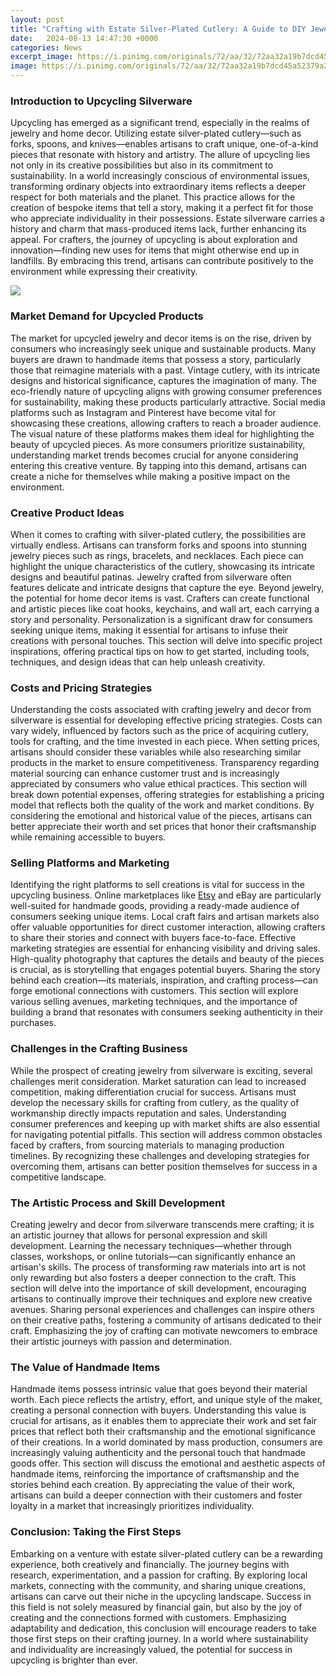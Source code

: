 ```yaml
---
layout: post
title: "Crafting with Estate Silver-Plated Cutlery: A Guide to DIY Jewelry and Home Decor"
date:   2024-08-13 14:47:30 +0000
categories: News
excerpt_image: https://i.pinimg.com/originals/72/aa/32/72aa32a19b7dcd45a52379a2da4687b0.jpg
image: https://i.pinimg.com/originals/72/aa/32/72aa32a19b7dcd45a52379a2da4687b0.jpg
---
```


### Introduction to Upcycling Silverware
Upcycling has emerged as a significant trend, especially in the realms of jewelry and home decor. Utilizing estate silver-plated cutlery—such as forks, spoons, and knives—enables artisans to craft unique, one-of-a-kind pieces that resonate with history and artistry. The allure of upcycling lies not only in its creative possibilities but also in its commitment to sustainability. In a world increasingly conscious of environmental issues, transforming ordinary objects into extraordinary items reflects a deeper respect for both materials and the planet.
This practice allows for the creation of bespoke items that tell a story, making it a perfect fit for those who appreciate individuality in their possessions. Estate silverware carries a history and charm that mass-produced items lack, further enhancing its appeal. For crafters, the journey of upcycling is about exploration and innovation—finding new uses for items that might otherwise end up in landfills. By embracing this trend, artisans can contribute positively to the environment while expressing their creativity.

![](https://i.pinimg.com/originals/72/aa/32/72aa32a19b7dcd45a52379a2da4687b0.jpg)
### Market Demand for Upcycled Products
The market for upcycled jewelry and decor items is on the rise, driven by consumers who increasingly seek unique and sustainable products. Many buyers are drawn to handmade items that possess a story, particularly those that reimagine materials with a past. Vintage cutlery, with its intricate designs and historical significance, captures the imagination of many. The eco-friendly nature of upcycling aligns with growing consumer preferences for sustainability, making these products particularly attractive.
Social media platforms such as Instagram and Pinterest have become vital for showcasing these creations, allowing crafters to reach a broader audience. The visual nature of these platforms makes them ideal for highlighting the beauty of upcycled pieces. As more consumers prioritize sustainability, understanding market trends becomes crucial for anyone considering entering this creative venture. By tapping into this demand, artisans can create a niche for themselves while making a positive impact on the environment.
### Creative Product Ideas
When it comes to crafting with silver-plated cutlery, the possibilities are virtually endless. Artisans can transform forks and spoons into stunning jewelry pieces such as rings, bracelets, and necklaces. Each piece can highlight the unique characteristics of the cutlery, showcasing its intricate designs and beautiful patinas. Jewelry crafted from silverware often features delicate and intricate designs that capture the eye.
Beyond jewelry, the potential for home decor items is vast. Crafters can create functional and artistic pieces like coat hooks, keychains, and wall art, each carrying a story and personality. Personalization is a significant draw for consumers seeking unique items, making it essential for artisans to infuse their creations with personal touches. This section will delve into specific project inspirations, offering practical tips on how to get started, including tools, techniques, and design ideas that can help unleash creativity.
### Costs and Pricing Strategies
Understanding the costs associated with crafting jewelry and decor from silverware is essential for developing effective pricing strategies. Costs can vary widely, influenced by factors such as the price of acquiring cutlery, tools for crafting, and the time invested in each piece. When setting prices, artisans should consider these variables while also researching similar products in the market to ensure competitiveness.
Transparency regarding material sourcing can enhance customer trust and is increasingly appreciated by consumers who value ethical practices. This section will break down potential expenses, offering strategies for establishing a pricing model that reflects both the quality of the work and market conditions. By considering the emotional and historical value of the pieces, artisans can better appreciate their worth and set prices that honor their craftsmanship while remaining accessible to buyers.
### Selling Platforms and Marketing
Identifying the right platforms to sell creations is vital for success in the upcycling business. Online marketplaces like [Etsy](https://fr.edu.vn/en/Etsy) and eBay are particularly well-suited for handmade goods, providing a ready-made audience of consumers seeking unique items. Local craft fairs and artisan markets also offer valuable opportunities for direct customer interaction, allowing crafters to share their stories and connect with buyers face-to-face.
Effective marketing strategies are essential for enhancing visibility and driving sales. High-quality photography that captures the details and beauty of the pieces is crucial, as is storytelling that engages potential buyers. Sharing the story behind each creation—its materials, inspiration, and crafting process—can forge emotional connections with customers. This section will explore various selling avenues, marketing techniques, and the importance of building a brand that resonates with consumers seeking authenticity in their purchases.
### Challenges in the Crafting Business
While the prospect of creating jewelry from silverware is exciting, several challenges merit consideration. Market saturation can lead to increased competition, making differentiation crucial for success. Artisans must develop the necessary skills for crafting from cutlery, as the quality of workmanship directly impacts reputation and sales.
Understanding consumer preferences and keeping up with market shifts are also essential for navigating potential pitfalls. This section will address common obstacles faced by crafters, from sourcing materials to managing production timelines. By recognizing these challenges and developing strategies for overcoming them, artisans can better position themselves for success in a competitive landscape.
### The Artistic Process and Skill Development
Creating jewelry and decor from silverware transcends mere crafting; it is an artistic journey that allows for personal expression and skill development. Learning the necessary techniques—whether through classes, workshops, or online tutorials—can significantly enhance an artisan's skills. The process of transforming raw materials into art is not only rewarding but also fosters a deeper connection to the craft.
This section will delve into the importance of skill development, encouraging artisans to continually improve their techniques and explore new creative avenues. Sharing personal experiences and challenges can inspire others on their creative paths, fostering a community of artisans dedicated to their craft. Emphasizing the joy of crafting can motivate newcomers to embrace their artistic journeys with passion and determination.
### The Value of Handmade Items
Handmade items possess intrinsic value that goes beyond their material worth. Each piece reflects the artistry, effort, and unique style of the maker, creating a personal connection with buyers. Understanding this value is crucial for artisans, as it enables them to appreciate their work and set fair prices that reflect both their craftsmanship and the emotional significance of their creations.
In a world dominated by mass production, consumers are increasingly valuing authenticity and the personal touch that handmade goods offer. This section will discuss the emotional and aesthetic aspects of handmade items, reinforcing the importance of craftsmanship and the stories behind each creation. By appreciating the value of their work, artisans can build a deeper connection with their customers and foster loyalty in a market that increasingly prioritizes individuality.
### Conclusion: Taking the First Steps
Embarking on a venture with estate silver-plated cutlery can be a rewarding experience, both creatively and financially. The journey begins with research, experimentation, and a passion for crafting. By exploring local markets, connecting with the community, and sharing unique creations, artisans can carve out their niche in the upcycling landscape.
Success in this field is not solely measured by financial gain, but also by the joy of creating and the connections formed with customers. Emphasizing adaptability and dedication, this conclusion will encourage readers to take those first steps on their crafting journey. In a world where sustainability and individuality are increasingly valued, the potential for success in upcycling is brighter than ever.
